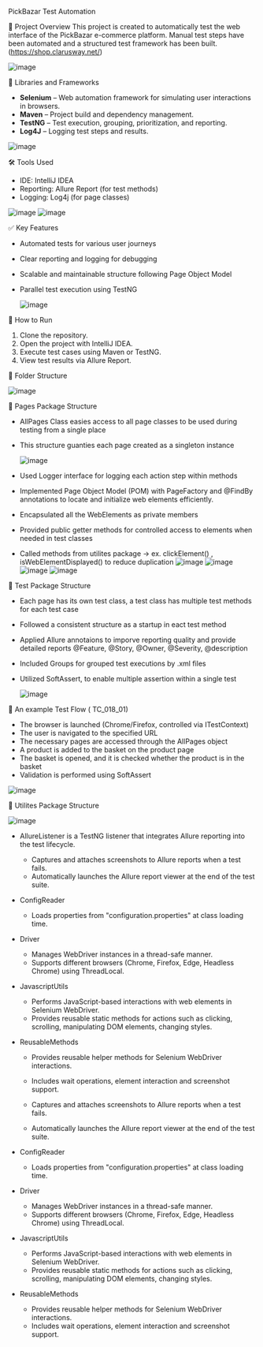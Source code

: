 PickBazar Test Automation

📌 Project Overview
This project is created to automatically test the web interface of the PickBazar e-commerce platform. Manual test steps have been automated and a structured test framework has been built. (https://shop.clarusway.net/)

![image](https://github.com/user-attachments/assets/ad2c9a70-0991-4321-9e8b-08db37cf4f70)


🧰 Libraries and Frameworks

- **Selenium** – Web automation framework for simulating user interactions in browsers.
- **Maven** – Project build and dependency management.
- **TestNG** – Test execution, grouping, prioritization, and reporting.
- **Log4J** – Logging test steps and results.

![image](https://github.com/user-attachments/assets/152d94c5-dc30-4c41-9c7c-0276013e5ade)

🛠 Tools Used

- IDE: IntelliJ IDEA
- Reporting: Allure Report (for test methods)
- Logging: Log4j (for page classes)

![image](https://github.com/user-attachments/assets/19cebbf7-7b99-489f-9899-d772c50636a9)
![image](https://github.com/user-attachments/assets/d68c2dfb-7f08-414a-9d33-dd3cd70373bb)

✅ Key Features

- Automated tests for various user journeys
- Clear reporting and logging for debugging
- Scalable and maintainable structure following Page Object Model
- Parallel test execution using TestNG

  ![image](https://github.com/user-attachments/assets/9ac606e5-6a93-43cf-96a4-beacc700d084)

🚀 How to Run

1. Clone the repository.
2. Open the project with IntelliJ IDEA.
3. Execute test cases using Maven or TestNG.
4. View test results via Allure Report.


📄 Folder Structure

![image](https://github.com/user-attachments/assets/9c72c371-5995-4077-8541-6f00a2d4ed59)


📜 Pages Package Structure

- AllPages Class easies access to all page classes to be used during testing from a single place
- This structure guanties each page created as a singleton instance

  ![image](https://github.com/user-attachments/assets/5f5dccd3-b2ae-4421-a3be-b2aca2dafc9b)

- Used Logger interface for logging each action step within methods
- Implemented Page Object Model (POM) with PageFactory and @FindBy annotations to locate and initialize web elements efficiently.
- Encapsulated all the WebElements as private members
- Provided public getter methods for controlled access to elements when needed in test classes
- Called methods from utilites package -> ex. clickElement() , isWebElementDisplayed()  to reduce duplication
  ![image](https://github.com/user-attachments/assets/b9441555-fb0f-4b09-82ec-020e8f2e1ef4)
  ![image](https://github.com/user-attachments/assets/760f5ebb-e9a2-46dc-b7cc-27c8a8a9b93b)
  ![image](https://github.com/user-attachments/assets/d52d3f04-4d54-41cf-b6eb-db634aa3841e)
  ![image](https://github.com/user-attachments/assets/4f5da15b-0d69-4c4c-9a28-a6dbba402845)


📜 Test Package Structure

- Each page has its own test class, a test class has multiple test methods for each test case
- Followed a consistent structure as a startup in eact test method
- Applied Allure annotaions to imporve reporting quality and provide detailed reports
  @Feature, @Story, @Owner, @Severity, @description
- Included Groups for grouped test executions by .xml files
- Utilized SoftAssert, to enable multiple assertion within a single test

  ![image](https://github.com/user-attachments/assets/fe791725-d391-4a26-af99-072626aff10b)


📜 An example Test Flow  ( TC_018_01)

- The browser is launched (Chrome/Firefox, controlled via ITestContext)
- The user is navigated to the specified URL
- The necessary pages are accessed through the AllPages object
- A product is added to the basket on the product page
- The basket is opened, and it is checked whether the product is in the basket
- Validation is performed using SoftAssert

![image](https://github.com/user-attachments/assets/ca380005-f52f-403e-bf69-0a2aa4513cc3)



📜 Utilites Package Structure

![image](https://github.com/user-attachments/assets/383d2948-798e-4d4b-9756-a22fe3a15f8a)

- AllureListener is a TestNG listener that integrates Allure reporting into the test lifecycle.

    * Captures and attaches screenshots to Allure reports when a test fails.
    * Automatically launches the Allure report viewer at the end of the test suite.

- ConfigReader
    * Loads properties from "configuration.properties" at class loading time.

- Driver
    * Manages WebDriver instances in a thread-safe manner.
    * Supports different browsers (Chrome, Firefox, Edge, Headless Chrome) using ThreadLocal.

- JavascriptUtils
    * Performs JavaScript-based interactions with web elements in Selenium WebDriver.
    * Provides reusable static methods for actions such as clicking, scrolling, manipulating DOM elements, changing styles.

- ReusableMethods
    * Provides reusable helper methods for Selenium WebDriver interactions.
    * Includes wait operations, element interaction and screenshot support.

  * Captures and attaches screenshots to Allure reports when a test fails.
  * Automatically launches the Allure report viewer at the end of the test suite.
   
- ConfigReader
  * Loads properties from "configuration.properties" at class loading time.

- Driver
  * Manages WebDriver instances in a thread-safe manner.
  * Supports different browsers (Chrome, Firefox, Edge, Headless Chrome) using ThreadLocal.

- JavascriptUtils
  * Performs JavaScript-based interactions with web elements in Selenium WebDriver.
  * Provides reusable static methods for actions such as clicking, scrolling, manipulating DOM elements, changing styles.
 
- ReusableMethods
  * Provides reusable helper methods for Selenium WebDriver interactions.
  * Includes wait operations, element interaction and screenshot support.




